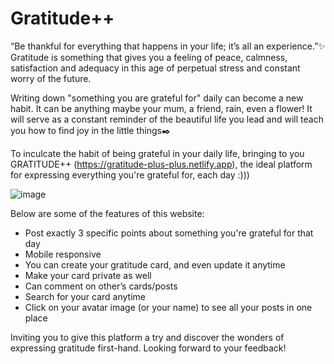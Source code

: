 # Gratitude++
“Be thankful for everything that happens in your life; it’s all an experience.”✨
Gratitude is something that gives you a feeling of peace, calmness, satisfaction and adequacy in this age of perpetual stress and constant worry of the future. 

Writing down "something you are grateful for" daily can become a new habit. It can be anything maybe your mum, a friend, rain, even a flower! It will serve as a constant reminder of the beautiful life you lead and will teach you how to find joy in the little things✒️

To inculcate the habit of being grateful in your daily life, bringing to you GRATITUDE++ (https://gratitude-plus-plus.netlify.app), the ideal platform for expressing everything you're grateful for, each day :)))

![image](https://user-images.githubusercontent.com/81578100/178829248-00e89ae7-d666-444f-ad9f-cc5e939423cf.png)


Below are some of the features of this website:
- Post exactly 3 specific points about something you're grateful for that day
- Mobile responsive
- You can create your gratitude card, and even update it anytime
- Make your card private as well
- Can comment on other’s cards/posts 
- Search for your card anytime 
- Click on your avatar image (or your name) to see all your posts in one place

Inviting you to give this platform a try and discover the wonders of expressing gratitude first-hand.
Looking forward to your feedback!
